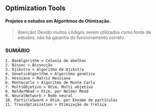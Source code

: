 ## Optimization Tools
#### Projetos e estudos em Algoritmos de Otimização.
> Atenção! Devido muitos códigos serem utilizados como fonte de estudos, não há garantia do funcionamento correto.

### SUMÁRIO
    1. BeeAlgorithm > Colonia de abelhas
    2. Bissec > Bissecção
    3. Djikstra > Algoritmo de Djikstra
    4. GeneticAlgorithm > Algoritmo genético
    5. Hessiana > Matriz Hessiana
    6. Montecarlo > Algoritmo de Monte Carlo
    7. MultiObjetivo > Otim. Multi objetivo
    8. NelderMead > Otim. por Nelder Mead
    9. NeuralNetwork > Rede neural
    10. ParticleSwarm > Otim. por Enxame de partículas
    11. TrussOptimization > Otimização de treliça

